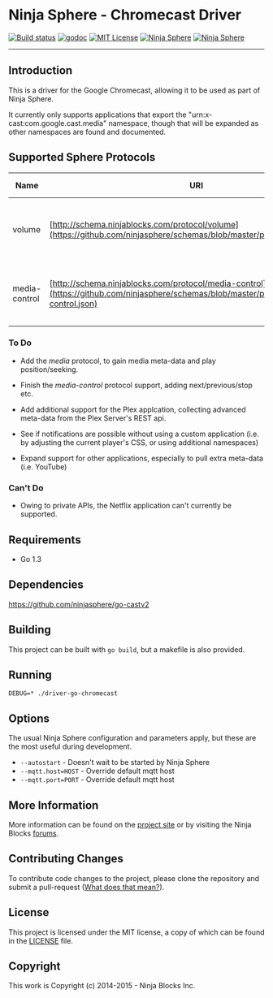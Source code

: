 # Ninja Sphere - Chromecast Driver


[![Build status](https://badge.buildkite.com/5bb6d3821af48a9a5e945ef5c43645cf8ccabfe99d217ba2ba.svg)](https://buildkite.com/ninja-blocks-inc/sphere-driver-go-chromecast)
[![godoc](http://img.shields.io/badge/godoc-Reference-blue.svg)](https://godoc.org/github.com/ninjasphere/driver-go-chromecast)
[![MIT License](https://img.shields.io/badge/license-MIT-yellow.svg)](LICENSE)
[![Ninja Sphere](https://img.shields.io/badge/built%20by-ninja%20blocks-lightgrey.svg)](http://ninjablocks.com)
[![Ninja Sphere](https://img.shields.io/badge/works%20with-ninja%20sphere-8f72e3.svg)](http://ninjablocks.com)

---


## Introduction
This is a driver for the Google Chromecast, allowing it to be used as part of Ninja Sphere.

It currently only supports applications that export the "urn:x-cast:com.google.cast.media" namespace, though that will be expanded as other namespaces are found and documented.

## Supported Sphere Protocols

| Name | URI | Supported Events | Supported Methods |
| ------ | ------------- | ---- | ----------- |
| volume | [http://schema.ninjablocks.com/protocol/volume](https://github.com/ninjasphere/schemas/blob/master/protocol/volume.json) | set, volumeUp, volumeDown, mute, unmute, toggleMute | state |
| media-control | [http://schema.ninjablocks.com/protocol/media-control](https://github.com/ninjasphere/schemas/blob/master/protocol/media-control.json) | play, pause, togglePlay  | playing, paused, stopped, buffering, busy, idle, inactive |

### To Do
* Add the *media* protocol, to gain media meta-data and play position/seeking.

* Finish the *media-control* protocol support, adding next/previous/stop etc.

* Add additional support for the Plex applcation, collecting advanced meta-data from the Plex Server's REST api.

* See if notifications are possible without using a custom application (i.e. by adjusting the current player's CSS, or using additional namespaces)

* Expand support for other applications, especially to pull extra meta-data (i.e. YouTube)

### Can't Do
* Owing to private APIs, the Netflix application can't currently be supported.

## Requirements

* Go 1.3

## Dependencies

https://github.com/ninjasphere/go-castv2

## Building

This project can be built with `go build`, but a makefile is also provided.

## Running

`DEBUG=* ./driver-go-chromecast`

## Options

The usual Ninja Sphere configuration and parameters apply, but these are the most useful during development.

* `--autostart` - Doesn't wait to be started by Ninja Sphere
* `--mqtt.host=HOST` - Override default mqtt host
* `--mqtt.port=PORT` - Override default mqtt host

## More Information

More information can be found on the [project site](http://github.com/ninjasphere/driver-go-chromecase) or by visiting the Ninja Blocks [forums](https://discuss.ninjablocks.com).

## Contributing Changes

To contribute code changes to the project, please clone the repository and submit a pull-request ([What does that mean?](https://help.github.com/articles/using-pull-requests/)).

## License
This project is licensed under the MIT license, a copy of which can be found in the [LICENSE](LICENSE) file.

## Copyright
This work is Copyright (c) 2014-2015 - Ninja Blocks Inc.
